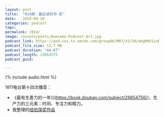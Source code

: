 ```yaml
---
layout: post
title:  "014期：最近读的书-贰"
date:   2019-08-26
categories: podcast
tags:
permalink: /014/
image: /assets/posts/Awesome-Podcast-Art.jpg
podcast_link: https://aod.cos.tx.xmcdn.com/group66/M07/42/50/wKgMdV1iuMGDP6fRAUcAw9mw0XA869.m4a
podcast_file_size: 13.7 MB
podcast_duration: "44:07"
podcast_length: 13654375
podcast_guid: 

---
```


{% include audio.html %}

1811电台第十四次播音：

- 《最有生產力的一年》](https://book.douban.com/subject/26854756/)，生产力的三元素：时间、专注力和精力。
- 我整理的[纽伯瑞奖作品](https://mrdu.me/docs/lists/%E7%AB%A5%E4%B9%A6-%E7%BA%BD%E4%BC%AF%E7%91%9E%E5%A5%96.html)
